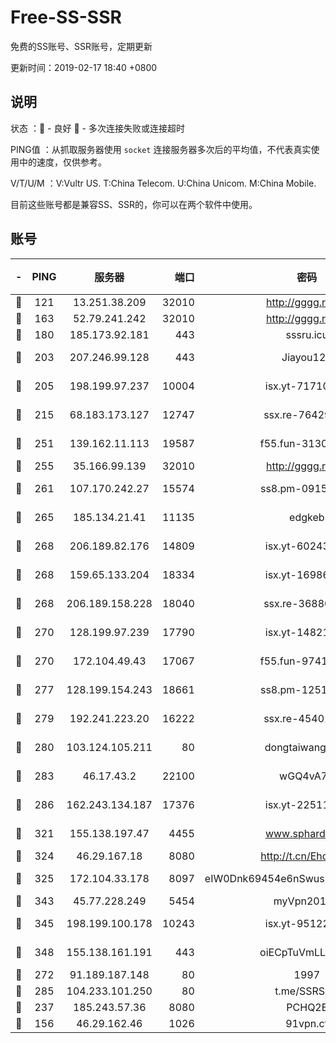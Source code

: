 # Free-SS-SSR

免费的SS账号、SSR账号，定期更新

更新时间：2019-02-17 18:40 +0800

## 说明

状态     ：🙂 - 良好 🙁 - 多次连接失败或连接超时

PING值   ：从抓取服务器使用 `socket` 连接服务器多次后的平均值，不代表真实使用中的速度，仅供参考。

V/T/U/M  ：V:Vultr US. T:China Telecom. U:China Unicom. M:China Mobile.

目前这些账号都是兼容SS、SSR的，你可以在两个软件中使用。

## 账号

|-|PING|服务器|端口|密码|加密方式|区域|V/T/U/M|
|:----:|:----:|:-----:|-----:|:----:|:----:|:----:|:----:|
|🙂|121|13.251.38.209|32010|http://gggg.rocks|chacha20|SG|9↑/10↑/10↑/10↑|
|🙂|163|52.79.241.242|32010|http://gggg.rocks|chacha20|KR|10↑/10↑/10↑/10↑|
|🙂|180|185.173.92.181|443|sssru.icu|rc4-md5|RU|9↑/10↑/9↑/9↑|
|🙂|203|207.246.99.128|443|Jiayou123|aes-256-cfb|US|5↑/10↑/10↑/10↑|
|🙂|205|198.199.97.237|10004|isx.yt-71710989|aes-256-cfb|US|9↑/9↑/9↑/9↑|
|🙂|215|68.183.173.127|12747|ssx.re-76429621|aes-256-cfb|US|10↑/10↑/10↑/10↑|
|🙂|251|139.162.11.113|19587|f55.fun-31300313|aes-256-cfb|SG|10↑/10↑/10↑/10↑|
|🙂|255|35.166.99.139|32010|http://gggg.rocks|chacha20|US|10↑/9↑/10↑/10↑|
|🙂|261|107.170.242.27|15574|ss8.pm-09158696|aes-256-cfb|US|10↑/10↑/10↑/10↑|
|🙂|265|185.134.21.41|11135|edgkeb|aes-256-cfb|GB|10↑/9↑/10↑/9↑|
|🙂|268|206.189.82.176|14809|isx.yt-60243867|aes-256-cfb|SG|9↑/9↑/9↑/9↑|
|🙂|268|159.65.133.204|18334|isx.yt-16986741|aes-256-cfb|SG|9↑/9↑/9↑/9↑|
|🙂|268|206.189.158.228|18040|ssx.re-36880282|aes-256-cfb|SG|10↑/10↑/10↑/10↑|
|🙂|270|128.199.97.239|17790|isx.yt-14821817|aes-256-cfb|SG|9↑/9↑/9↑/9↑|
|🙂|270|172.104.49.43|17067|f55.fun-97414411|aes-256-cfb|SG|10↑/10↑/10↑/10↑|
|🙂|277|128.199.154.243|18661|ss8.pm-12519493|aes-256-cfb|SG|10↑/10↑/10↑/10↑|
|🙂|279|192.241.223.20|16222|ssx.re-45401447|aes-256-cfb|US|10↑/10↑/10↑/10↑|
|🙂|280|103.124.105.211|80|dongtaiwang.com|aes-256-cfb|US|9↑/10↑/10↑/10↑|
|🙂|283|46.17.43.2|22100|wGQ4vA7D|aes-256-gcm|RU|5↑/10↑/10↑/10↑|
|🙂|286|162.243.134.187|17376|isx.yt-22511137|aes-256-cfb|US|9↑/9↑/9↑/9↑|
|🙂|321|155.138.197.47|4455|www.sphard.com|aes-256-cfb|US|8↑/10↑/9↑/10↑|
|🙂|324|46.29.167.18|8080|http://t.cn/EhdmTxe|rc4-md5|RU|10↑/10↑/10↑/10↑|
|🙂|325|172.104.33.178|8097|eIW0Dnk69454e6nSwuspv9DmS201tQ0D|aes-256-cfb|SG|10↑/10↑/10↑/10↑|
|🙂|343|45.77.228.249|5454|myVpn2019[]|rc4-md5|GB|10↑/10↑/10↑/10↑|
|🙂|345|198.199.100.178|10243|isx.yt-95122383|aes-256-cfb|US|9↑/9↑/9↑/9↑|
|🙂|348|155.138.161.191|443|oiECpTuVmLLxk4Ts|aes-256-cfb|US|10↑/10↑/10↑/10↑|
|🙂|272|91.189.187.148|80|1997|chacha20|US|10↑/10↑/10↑/10↑|
|🙂|285|104.233.101.250|80|t.me/SSRSUB|rc4-md5|CA|10↑/10↑/10↑/10↑|
|🙂|237|185.243.57.36|8080|PCHQ2E|rc4-md5|US|8↑/9↑/8↓/9↑|
|🙁|156|46.29.162.46|1026|91vpn.cf|rc4-md5|RU|10↑/9↑/10↑/10↑|

